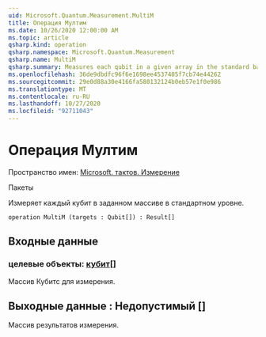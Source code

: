 ```yaml
---
uid: Microsoft.Quantum.Measurement.MultiM
title: Операция Мултим
ms.date: 10/26/2020 12:00:00 AM
ms.topic: article
qsharp.kind: operation
qsharp.namespace: Microsoft.Quantum.Measurement
qsharp.name: MultiM
qsharp.summary: Measures each qubit in a given array in the standard basis.
ms.openlocfilehash: 36de9dbdfc96f6e1698ee4537405f7cb74e44262
ms.sourcegitcommit: 29e0d88a30e4166fa580132124b0eb57e1f0e986
ms.translationtype: MT
ms.contentlocale: ru-RU
ms.lasthandoff: 10/27/2020
ms.locfileid: "92711043"
---
```

# <a name="multim-operation"></a>Операция Мултим

Пространство имен: [Microsoft. тактов. Измерение](xref:Microsoft.Quantum.Measurement)

Пакеты [](https://nuget.org/packages/)


Измеряет каждый кубит в заданном массиве в стандартном уровне.

```qsharp
operation MultiM (targets : Qubit[]) : Result[]
```


## <a name="input"></a>Входные данные

### <a name="targets--qubit"></a>целевые объекты: [кубит](xref:microsoft.quantum.lang-ref.qubit)[]

Массив Кубитс для измерения.



## <a name="output--__invalidresult__"></a>Выходные данные __: <Result> Недопустимый__ []

Массив результатов измерения.